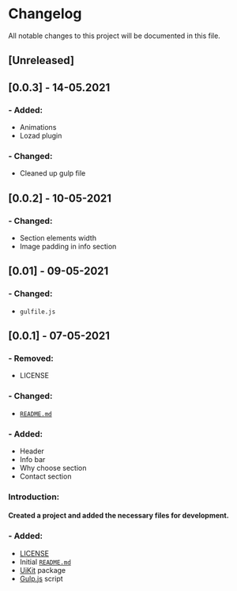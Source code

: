# Changelog

All notable changes to this project will be documented in this file.

## [Unreleased]
## [0.0.3] - 14-05.2021
### - Added:
- Animations
- Lozad plugin

### - Changed:
- Cleaned up gulp file
## [0.0.2] - 10-05-2021
### - Changed:
- Section elements width
- Image padding in info section

## [0.01] - 09-05-2021
### - Changed:
- `gulfile.js`
## [0.0.1] - 07-05-2021
### - Removed:
- LICENSE
### - Changed:
- [`README.md`](https://github.com/hanks-bs/fixit-site/blob/hks/README.md)
### - Added:

- Header
- Info bar
- Why choose section
- Contact section



### **Introduction:**

#### Created a project and added the necessary files for development.

### - Added:

- [LICENSE](https://github.com/hanks-bs/fixit-site/blob/hks/LICENSE)
- Initial [`README.md`](https://github.com/hanks-bs/fixit-site/blob/hks/README.md)
- [UiKit](https://getuikit.com/) package
- [Gulp.js](https://gulpjs.com/) script
